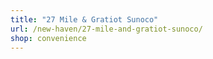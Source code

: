 ```yaml
---
title: "27 Mile & Gratiot Sunoco"
url: /new-haven/27-mile-and-gratiot-sunoco/
shop: convenience
---
```

